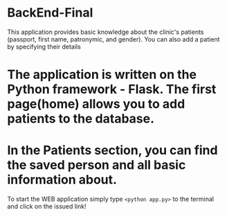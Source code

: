 # BackEnd-Final
This application provides basic knowledge about the clinic's patients (passport, first name, patronymic, and gender). You can also add a patient by specifying their details
# The application is written on the Python framework - Flask. The first page(home) allows you to add patients to the database. 
# In the Patients section, you can find the saved person and all basic information about.

To start the WEB application simply type `<python app.py>` to the terminal and click on the issued link!
